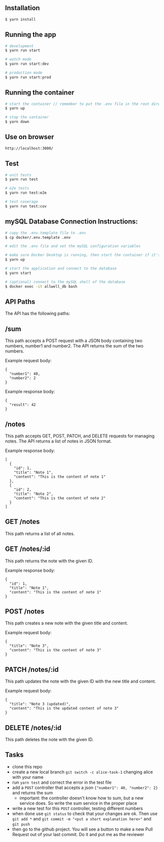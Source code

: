 ## Installation

```bash
$ yarn install
```

## Running the app

```bash
# development
$ yarn run start

# watch mode
$ yarn run start:dev

# production mode
$ yarn run start:prod
```

## Running the container

```bash
# start the container // remember to put the .env file in the root directory
$ yarn up

# stop the container
$ yarn down
```

## Use on browser
```html
http://localhost:3000/
```

## Test

```bash
# unit tests
$ yarn run test

# e2e tests
$ yarn run test:e2e

# test coverage
$ yarn run test:cov
```

## mySQL Database Connection Instructions:

```bash
# copy the .env.template file to .env
$ cp docker/.env.template .env

# edit the .env file and set the mySQL configuration variables

# make sure Docker Desktop is running, then start the container if it's not already running
$ yarn up

# start the application and connect to the database
$ yarn start

# (optional) connect to the mySQL shell of the database
$ docker exec -it allwell_db bash
```
## API Paths

The API has the following paths:

## /sum 
This path accepts a POST request with a JSON body containing two numbers, number1 and number2. The API returns the sum of the two numbers.

Example request body:

```
{
  "number1": 40,
  "number2": 2
}
```
Example response body:
```
{
  "result": 42
}
```
## /notes
This path accepts GET, POST, PATCH, and DELETE requests for managing notes. The API returns a list of notes in JSON format.

Example response body:
```
[
  {
    "id": 1,
    "title": "Note 1",
    "content": "This is the content of note 1"
  },
  {
    "id": 2,
    "title": "Note 2",
    "content": "This is the content of note 2"
  }
]
```

## GET /notes
This path returns a list of all notes.

## GET /notes/:id
This path returns the note with the given ID.

Example response body:
```
{
  "id": 1,
  "title": "Note 1",
  "content": "This is the content of note 1"
}
```

## POST /notes
This path creates a new note with the given title and content.

Example request body:
```
{
  "title": "Note 3",
  "content": "This is the content of note 3"
}
```
## PATCH /notes/:id
This path updates the note with the given ID with the new title and content.

Example request body:
```
{
  "title": "Note 3 (updated)",
  "content": "This is the updated content of note 3"
}
```

## DELETE /notes/:id
This path deletes the note with the given ID.

## Tasks
- clone this repo
- create a new local branch `git switch -c alice-task-1` changing alice with your name
- run `yarn test` and correct the error in the test file
- add a `POST` controller that accepts a json `{"number1": 40, "number2": 2}` and returns the sum
  - important: the controller doesn't know how to sum, but a new service does. So write the sum service in the proper place
- write a new test for this `POST` controller, testing different numbers
- when done use `git status` to check that your changes are ok. Then use `git add *` and `git commit -m "<put a short explanation here>"` and `git push`
- then go to the github project. You will see a button to make a new Pull Request out of your last commit. Do it and put me as the reviewer 